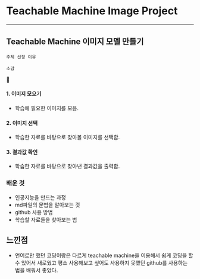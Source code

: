 # Teachable Machine Image Project
---

## Teachable Machine 이미지 모델 만들기

~~~
주제 선정 이유
~~~
~~~
소감
~~~

🥵

#### 1. 이미지 모으기
+ 학습에 필요한 이미지를 모음.

#### 2. 이미지 선택
+ 학습한 자료를 바탕으로 찾아볼 이미지를 선택함.

#### 3. 결과값 확인
+ 학습한 자료를 바탕으로 찾아낸 결과값을 출력함.

### 배운 것
+ 인공지능을 만드는 과정
+ md파일의 문법을 알아보는 것
+ github 사용 방법
+ 학습할 자료들을 찾아보는 법

## 느낀점
+ 언어로만 했던 코딩이랑은 다르게 teachable machine을 이용해서 쉽게 코딩을 할 수 있어서 새로웠고 평소 사용해보고 싶어도 사용하지 못했던 github를 사용하는 법을 배워서 좋았다.

